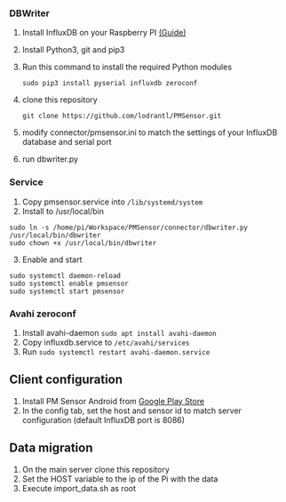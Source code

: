 
### DBWriter
1. Install InfluxDB on your Raspberry PI [(Guide)](https://docs.influxdata.com/influxdb/v1.0/introduction/installation/)
2. Install Python3, git and pip3
3. Run this command to install the required Python modules

    ```
    sudo pip3 install pyserial influxdb zeroconf
    ```
4. clone this repository

    ```
    git clone https://github.com/lodrantl/PMSensor.git
    ```
5. modify connector/pmsensor.ini to match the settings of your InfluxDB database and serial port
6. run dbwriter.py

### Service
1. Copy pmsensor.service into `/lib/systemd/system`
2. Install to /usr/local/bin
```
sudo ln -s /home/pi/Workspace/PMSensor/connector/dbwriter.py /usr/local/bin/dbwriter
sudo chown +x /usr/local/bin/dbwriter
```
3. Enable and start
```
sudo systemctl daemon-reload
sudo systemctl enable pmsensor
sudo systemctl start pmsensor
```

### Avahi zeroconf
1. Install avahi-daemon `sudo apt install avahi-daemon`
2. Copy influxdb.service to `/etc/avahi/services`
3. Run `sudo systemctl restart avahi-daemon.service`

## Client configuration

1. Install PM Sensor Android from [Google Play Store](https://play.google.com/apps/testing/si.lodrant.pm_sensor)
2. In the config tab, set the host and sensor id to match server configuration (default InfluxDB port is 8086)

## Data migration

1. On the main server clone this repository
2. Set the HOST variable to the ip of the Pi with the data
3. Execute import_data.sh as root
